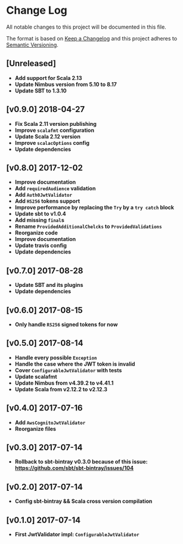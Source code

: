 # Change Log
All notable changes to this project will be documented in this file.

The format is based on [Keep a Changelog](http://keepachangelog.com/)
and this project adheres to [Semantic Versioning](http://semver.org/).

## [Unreleased]

- **Add support for Scala 2.13**
- **Update Nimbus version from 5.10 to 8.17**
- **Update SBT to 1.3.10**

## [v0.9.0] 2018-04-27

- **Fix Scala 2.11 version publishing**
- **Improve `scalafmt` configuration**
- **Update Scala 2.12 version**
- **Improve `scalacOptions` config**
- **Update dependencies**

## [v0.8.0] 2017-12-02

- **Improve documentation**
- **Add `requiredAudience` validation**
- **Add `Auth0JwtValidator`**
- **Add `HS256` tokens support**
- **Improve performance by replacing the `Try` by a `try catch` block**
- **Update sbt to v1.0.4**
- **Add missing `final`s**
- **Rename `ProvidedAdditionalChelcks` to `ProvidedValidations`**
- **Reorganize code**
- **Improve documentation**
- **Update travis config**
- **Update dependencies**

## [v0.7.0] 2017-08-28

- **Update SBT and its plugins**
- **Update dependencies**

## [v0.6.0] 2017-08-15

- **Only handle `RS256` signed tokens for now**

## [v0.5.0] 2017-08-14

- **Handle every possible `Exception`**
- **Handle the case where the JWT token is invalid**
- **Cover `ConfigurableJwtValidator` with tests**
- **Update scalafmt**
- **Update Nimbus from v4.39.2 to v4.41.1**
- **Update Scala from v2.12.2 to v2.12.3**

## [v0.4.0] 2017-07-16

- **Add `AwsCognitoJwtValidator`**
- **Reorganize files**

## [v0.3.0] 2017-07-14

- **Rollback to sbt-bintray v0.3.0 because of this issue: https://github.com/sbt/sbt-bintray/issues/104**

## [v0.2.0] 2017-07-14

- **Config sbt-bintray && Scala cross version compilation**

## [v0.1.0] 2017-07-14

- **First JwtValidator impl: `ConfigurableJwtValidator`**

